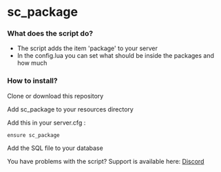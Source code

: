 # sc_package

### What does the script do?
- The script adds the item 'package' to your server
- In the config.lua you can set what should be inside the packages and how much

### How to install?
Clone or download this repository

Add sc_package to your resources directory

Add this in your server.cfg :
```
ensure sc_package
```

Add the SQL file to your database


You have problems with the script? Support is available here: [Discord](https://discord.gg/Mqgewse3Yc)
